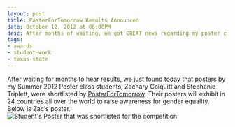```yaml
---
layout: post
title: PosterForTomorrow Results Announced
date: October 12, 2012 at 06:00PM
desc: After months of waiting, we got GREAT news regarding my poster class' submissions to PosterForTomorrow.
tags:
- awards
- student-work
- texas-state
---
```

After waiting for months to hear results, we just found today that posters by my Summer 2012 Poster class students, Zachary Colquitt and Stephanie Triplett, were shortlisted by <a href="http://www.posterfortomorrow.org/en/gallery/competitions/gender-equality-now" target="_blank">PosterForTomorrow</a>. Their posters will exhibit in 24 countries all over the world to raise awareness for gender equality. Below is Zac's poster.
<img src="{{site.url}}img/posts/zacposter.jpg" alt="Student's Poster that was shortlisted for the competition">
